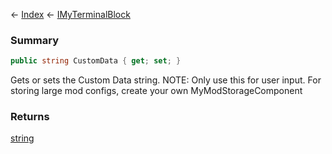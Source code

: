 ← [Index](Api-Index) ← [IMyTerminalBlock](Sandbox.ModAPI.Ingame.IMyTerminalBlock)

### Summary

```csharp
public string CustomData { get; set; }
```

Gets or sets the Custom Data string. NOTE: Only use this for user input. For storing large mod configs, create your own MyModStorageComponent

### Returns

[string](https://docs.microsoft.com/en-us/dotnet/api/system.string?view=netframework-4.6)

